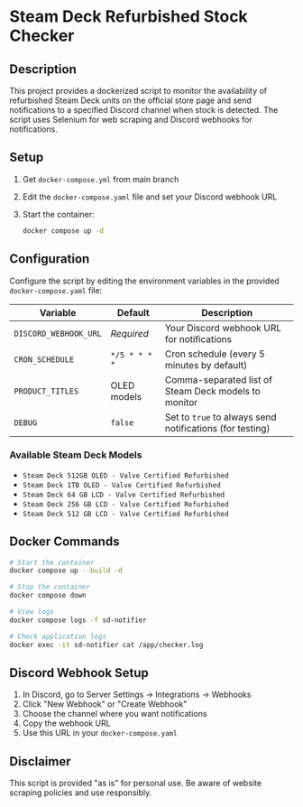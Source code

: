 # Steam Deck Refurbished Stock Checker

## Description

This project provides a dockerized script to monitor the availability of refurbished Steam Deck units on the official store page and send notifications to a specified Discord channel when stock is detected. The script uses Selenium for web scraping and Discord webhooks for notifications.

## Setup

1. Get `docker-compose.yml` from main branch

2. Edit the `docker-compose.yaml` file and set your Discord webhook URL

3. Start the container:
   ```sh
   docker compose up -d
   ```

## Configuration

Configure the script by editing the environment variables in the provided `docker-compose.yaml` file:

| Variable | Default | Description |
|----------|---------|-------------|
| `DISCORD_WEBHOOK_URL` | *Required* | Your Discord webhook URL for notifications |
| `CRON_SCHEDULE` | `*/5 * * * *` | Cron schedule (every 5 minutes by default) |
| `PRODUCT_TITLES` | OLED models | Comma-separated list of Steam Deck models to monitor |
| `DEBUG` | `false` | Set to `true` to always send notifications (for testing) |

### Available Steam Deck Models

- `Steam Deck 512GB OLED - Valve Certified Refurbished`
- `Steam Deck 1TB OLED - Valve Certified Refurbished` 
- `Steam Deck 64 GB LCD - Valve Certified Refurbished`
- `Steam Deck 256 GB LCD - Valve Certified Refurbished`
- `Steam Deck 512 GB LCD - Valve Certified Refurbished`

## Docker Commands

```sh
# Start the container
docker compose up --build -d

# Stop the container
docker compose down

# View logs
docker compose logs -f sd-notifier

# Check application logs
docker exec -it sd-notifier cat /app/checker.log
```

## Discord Webhook Setup

1. In Discord, go to Server Settings → Integrations → Webhooks
2. Click "New Webhook" or "Create Webhook"
3. Choose the channel where you want notifications
4. Copy the webhook URL
5. Use this URL in your `docker-compose.yaml`

## Disclaimer

This script is provided "as is" for personal use. Be aware of website scraping policies and use responsibly.
